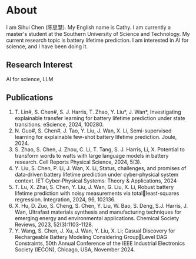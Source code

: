 # About
I am Sihui Chen (陈思慧). My English name is Cathy. I am currently a master's student at the Southern University of Science and Technology. My current research topic is battery lifetime prediction. I am interested in AI for science, and I have been doing it.

## Research Interest
AI for science, LLM

## Publications
1. T. Lin#, S. Chen#, S. J. Harris, T. Zhao, Y. Liu*, J. Wan*, Investigating explainable transfer learning for battery lifetime prediction under state transitions. eScience, 2024, 100280.
2. N. Guo#, S. Chen#, J. Tao, Y. Liu, J. Wan, X. Li, Semi-supervised learning for explainable few-shot battery lifetime prediction. Joule, 2024.
3. S. Zhao, S. Chen, J. Zhou, C. Li, T. Tang, S. J. Harris, Li, X. Potential to transform words to watts with large language models in battery research. Cell Reports Physical Science, 2024, 5(3).
4. Y. Liu, S. Chen, P. Li, J. Wan, X. Li, Status, challenges, and promises of data‐driven battery lifetime prediction under cyber‐physical system context. IET Cyber‐Physical Systems: Theory & Applications, 2024
5. T. Lu, X. Zhai, S. Chen, Y. Liu, J. Wan, G. Liu, X. Li, Robust battery lifetime prediction with noisy measurements via totalleast-squares regression. Integration, 2024, 96, 102136.
6. X. Hu, D. Zuo, S. Cheng, S. Chen, Y. Liu, W. Bao, S. Deng, S.J. Harris, J. Wan, Ultrafast materials synthesis and manufacturing techniques for emerging energy and environmental applications. Chemical Society Reviews, 2023, 52(3):1103-1128.
7. Y. Wang, S. Chen, J. Xu, J. Wan, Y. Liu, X. Li; Casual Discovery for Rechargeable Battery Modeling Considering GroupLevel DAG Constraints, 50th Annual Conference of the IEEE Industrial Electronics Society (IECON), Chicago, USA, November 2024.


